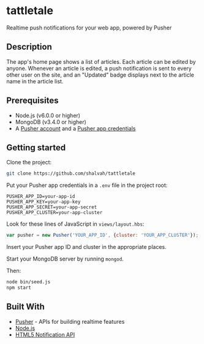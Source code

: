 # tattletale
Realtime push notifications for your web app, powered by Pusher

## Description
The app's home page shows a list of articles. Each article can be edited by anyone. Whenever an article is edited, a push notification is sent to every other user on the site, and an "Updated" badge displays next to the article name in the article list.

## Prerequisites
- Node.js (v6.0.0 or higher) 
- MongoDB (v3.4.0 or higher)
- A [Pusher account](https://pusher.com/signup) and a [Pusher app credentials](http://dashboard.pusher.com/)

## Getting started
Clone the project:

```bash
git clone https://github.com/shalvah/tattletale
```

Put your Pusher app credentials in a `.env` file in the project root:
```
PUSHER_APP_ID=your-app-id
PUSHER_APP_KEY=your-app-key
PUSHER_APP_SECRET=your-app-secret
PUSHER_APP_CLUSTER=your-app-cluster
```

Look for these lines of JavaScript in `views/layout.hbs`:
```javascript
var pusher = new Pusher('YOUR_APP_ID', {cluster: 'YOUR_APP_CLUSTER'});
```

Insert your Pusher app ID and cluster in the appropriate places.

Start your MongoDB server by running `mongod`.

Then:

```bash
node bin/seed.js
npm start
```

## Built With

* [Pusher](https://pusher.com/) - APIs for building realtime features
* [Node.js](http://nodejs.org)
* [HTML5 Notification API](https://developer.mozilla.org/en-US/docs/Web/API/notification)
